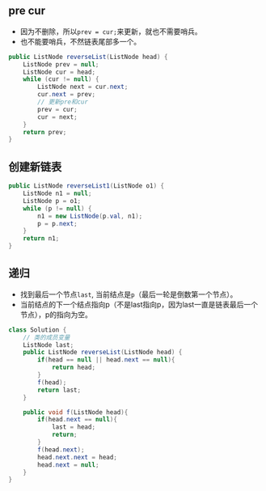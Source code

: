 ## pre cur
- 因为不删除，所以`prev = cur;`来更新，就也不需要哨兵。
- 也不能要哨兵，不然链表尾部多一个。
```java
public ListNode reverseList(ListNode head) {
    ListNode prev = null;
    ListNode cur = head;
    while (cur != null) {
        ListNode next = cur.next;
        cur.next = prev;
        // 更新pre和cur
        prev = cur;
        cur = next;
    }
    return prev;
}
```
## 创建新链表
```java
public ListNode reverseList1(ListNode o1) {
    ListNode n1 = null;
    ListNode p = o1;
    while (p != null) {
        n1 = new ListNode(p.val, n1);
        p = p.next;
    }
    return n1;
}
```
## 递归
- 找到最后一个节点`last`, 当前结点是`p`（最后一轮是倒数第一个节点）。
- 当前结点的下一个结点指向p（不是last指向p，因为last一直是链表最后一个节点），p的指向为空。
```java
class Solution {
    // 类的成员变量
    ListNode last;
    public ListNode reverseList(ListNode head) {
        if(head == null || head.next == null){
            return head;
        }
        f(head);
        return last;
    }

    public void f(ListNode head){
        if(head.next == null){
            last = head;
            return;
        }
        f(head.next);
        head.next.next = head;
        head.next = null;
    }
}
```
